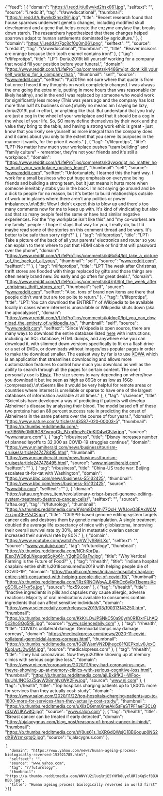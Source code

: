 {
"feed": [
    {
      "domain": "https://i.redd.it/u8wvkd2hsx061.jpg",
      "selftext": "",
      "source": "i.redd.it",
      "tag": "r/awwducational",
      "thumbnail": "https://i.redd.it/u8wvkd2hsx061.jpg",
      "title": "Recent research found that house sparrows underwent genetic changes, including modified skull development and a gene that helps create the enzyme amylase that breaks down starch. The researchers hypothesized that these changes helped sparrows adapt to human settlements dominated by agriculture."
    },
    {
      "domain": "https://i.redd.it/7gc8cf0g0m061.png",
      "selftext": "",
      "source": "i.redd.it",
      "tag": "r/awwducational",
      "thumbnail": "",
      "title": "Beaver incisors are orange because their tooth enamel contains iron!"
    },
    {
      "tag": "r/lifeprotips",
      "title": "LPT: Don\u2019t kill yourself working for a company that would fill your position before your funeral.",
      "domain": "https://www.reddit.com/r/LifeProTips/comments/k4486m/lpt_dont_kill_yourself_working_for_a_company_that/",
      "thumbnail": "self",
      "source": "www.reddit.com",
      "selftext": "I\u2019m not sure where that quote is from but once I heard it my thoughts on work completely changed. I was always the one going the extra mile, putting in more hours than was reasonable (or likely healthy), and in the end I was replaced by someone who would work for significantly less money (This was years ago and the company has lost more than half its business since.)\n\nBy no means am I saying be lazy, don\u2019t put in effort, or anything like that. But understand that you truly are just a cog in the wheel of your workplace and that it should be a cog in the wheel of your life. So, SO many define themselves by their work and the value they bring to the table, and having a strong work ethic is great - just know that you likely see yourself as more integral than the company does and it cares about you only to the extent that you serve its purposes in the manner it wants, for the price it wants."
    },
    {
      "tag": "r/lifeprotips",
      "title": "LPT: No matter how much your workplace pushes \"team building\" and \"family culture\" - remember, they're not your friends and it's still a workplace.",
      "domain": "https://www.reddit.com/r/LifeProTips/comments/k3ywxq/lpt_no_matter_how_much_your_workplace_pushes_team/",
      "thumbnail": "self",
      "source": "www.reddit.com",
      "selftext": "Unfortunately, I learned this the hard way. I work for a small business who put huge emphasis on everyone being friends and building a strong team, but it just means it hurts more when someone inevitably stabs you in the back. I'm not saying go around and be a dick to people for no reason, but it's better to build relationships outside of work or in places where there aren't any politics or power imbalances.\n\nEdit: Wow I didn't expect this to blow up and there's too many comments now for me to keep up with. It's kind of vindicating but also sad that so many people feel the same or have had similar negative experiences. For the \"my workplace isn't like this\" and \"my co-workers are my family\" people - I hope it stays that way for you, I really do, but I'd maybe read some of the stories on this comment thread and be wary. It's better to be safe than sorry right?"
    },
    {
      "tag": "r/lifeprotips",
      "title": "LPT: Take a picture of the back of all your parents' electronics and router so you can explain to them where to put that HDMI cable or find that wifi password over the phone",
      "domain": "https://www.reddit.com/r/LifeProTips/comments/k46x54/lpt_take_a_picture_of_the_back_of_all_your/",
      "thumbnail": "self",
      "source": "www.reddit.com",
      "selftext": ""
    },
    {
      "tag": "r/lifeprotips",
      "title": "LPT The week after Christmas, thrift stores are flooded with things replaced by gifts and those things are often nearly brand new. Go early and go often for great deals.",
      "domain": "https://www.reddit.com/r/LifeProTips/comments/k47rj0/lpt_the_week_after_christmas_thrift_stores_are/",
      "thumbnail": "self",
      "source": "www.reddit.com",
      "selftext": "Also, tons of brand new items are there that  people didn't want but are too polite to return."
    },
    {
      "tag": "r/lifeprotips",
      "title": "LPT: You can download the ENTIRETY of Wikipedia to be available locally in cases where internet is unavailable or Wikipedia shuts down (aka the apocalypse)",
      "domain": "https://www.reddit.com/r/LifeProTips/comments/k4dqc0/lpt_you_can_download_the_entirety_of_wikipedia_to/",
      "thumbnail": "self",
      "source": "www.reddit.com",
      "selftext": "Since Wikipedia is open source, there are many ways to download the entire database listed [here](https://en.wikipedia.org/wiki/Wikipedia:Database_download) with instructions, including an SQL database, HTML dumps, and anywhere else you can download it, with slimmed down versions specifically to fit on a flash drive or a set of DVDs, or downloads without images/less popular pages in order to make the download smaller. The easiest way by far is to use [XOWA](http://xowa.org/) which is an application that streamlines downloading and allows more customization features to control how much you download as well as the ability to search through all the pages for certain content. The one I personally use is [Kiwix](https://wiki.kiwix.org/wiki/Content_in_all_languages). The size seems to vary depending on where/how you download it but ive seen as high as 89Gb or as low as 16Gb (compressed).\n\nSeems like it would be very helpful for remote areas or countries where internet is unreliable or sparse to have one of the largest databases of information available at all times."
    },
    {
      "tag": "r/science",
      "title": "Scientists have developed a way of predicting if patients will develop Alzheimer's disease by analysing their blood. The model based off of these two proteins had an 88 percent success rate in predicting the onset of Alzheimers in the same patients over the course of four years.",
      "domain": "https://www.nature.com/articles/s43587-020-00003-5",
      "thumbnail": "https://b.thumbs.redditmedia.com/-gx7IB6Wc0MK8G8ZwrqoCh_PJxgRmzFcOqKID4wCFJw.jpg",
      "source": "www.nature.com"
    },
    {
      "tag": "r/business",
      "title": "Disney increases number of planned layoffs to 32,000 as COVID-19 struggles continue",
      "domain": "https://www.miamiherald.com/news/business/tourism-cruises/article247478495.html",
      "thumbnail": "https://www.miamiherald.com/news/business/tourism-cruises/article247478495.html",
      "source": "www.miamiherald.com",
      "selftext": ""
    },
    {
      "tag": "r/business",
      "title": "China-US trade war: Beijing escalates tit-for-tat with Washington",
      "domain": "https://www.bbc.com/news/business-55132425",
      "thumbnail": "https://www.bbc.com/news/business-55132425",
      "source": "www.bbc.com",
      "selftext": ""
    },
    {
      "domain": "https://aftau.org/news_item/revolutionary-crispr-based-genome-editing-system-treatment-destroys-cancer-cells/",
      "selftext": "",
      "source": "aftau.org",
      "tag": "r/futurology",
      "thumbnail": "https://a.thumbs.redditmedia.com/KVsm8D4Ithl77QcH_WfUoyO3EAxW0MzkrzgpGFFVsC8.jpg",
      "title": "CRISPR-based genome editing system targets cancer cells and destroys them by genetic manipulation. A single treatment doubled the average life expectancy of mice with glioblastoma, improving their overall survival rate by 30%, and in metastatic ovarian cancer increased their survival rate by 80%."
    },
    {
      "domain": "https://www.youtube.com/watch?v=VWTySBj6LXo",
      "selftext": "",
      "source": "www.youtube.com",
      "tag": "r/futurology",
      "thumbnail": "https://b.thumbs.redditmedia.com/NChKbrDa-jEep3WQ8gLNequgdSgKo61r_Y2ghDC6aFw.jpg",
      "title": "Why Vertical Farming is the Future of Food?"
    },
    {
      "tag": "r/health",
      "title": "Indiana hospital chaplain: entire shift \u2018consumed\u2019 with helping people die of COVID-19",
      "domain": "https://fox59.com/news/indiana-hospital-chaplain-entire-shift-consumed-with-helping-people-die-of-covid-19/",
      "thumbnail": "https://b.thumbs.redditmedia.com/1RzKRNOWoyA_84RhOc6vRvTIxemsiXcgSC6Lc41kn5s.jpg",
      "source": "fox59.com"
    },
    {
      "tag": "r/health",
      "title": "Inactive ingredients in pills and capsules may cause allergic, adverse reactions: Majority of oral medications available to consumers contain ingredients that can affect sensitive individuals",
      "domain": "https://www.sciencedaily.com/releases/2019/03/190313143250.htm",
      "thumbnail": "https://b.thumbs.redditmedia.com/KkKrLOvJPSNkC50a90yrh0R1DxrFLhAQ5c3hoGQg5RE.jpg",
      "source": "www.sciencedaily.com"
    },
    {
      "tag": "r/health",
      "title": "COVID's collateral damage: Germicidal lamps may damage corneas",
      "domain": "https://medicalxpress.com/news/2020-11-covid-collateral-germicidal-lamps-corneas.html",
      "thumbnail": "https://b.thumbs.redditmedia.com/fG2IIWamVN2Djhegc81fQEPkoLv0JxxCKupLwtJ2wGM.jpg",
      "source": "medicalxpress.com"
    },
    {
      "tag": "r/health",
      "title": "They had coronavirus. Now they\u2019re showing up at memory clinics with serious cognitive loss.",
      "domain": "https://www.nj.com/coronavirus/2020/11/they-had-coronavirus-now-theyre-showing-up-at-memory-clinics-with-serious-cognitive-loss.html",
      "thumbnail": "https://b.thumbs.redditmedia.com/ajLBx9fK3--WFoo-BuUhL1NO5zZ5qyW28mhlysWK2Fw.jpg",
      "source": "www.nj.com"
    },
    {
      "tag": "r/health",
      "title": "Top hospitals charging patients up to 1,800% more for services than they actually cost: study",
      "domain": "https://www.salon.com/2020/11/22/top-hospitals-charging-patients-up-to-1800-more-for-services-than-they-actually-cost-study/",
      "thumbnail": "https://b.thumbs.redditmedia.com/uXIizDGmmXmeAkl5sFeSTPF1aeF3CLQdOJWLlKAvitQ.jpg",
      "source": "www.salon.com"
    },
    {
      "tag": "r/health",
      "title": "Breast cancer can be treated if early detected",
      "domain": "https://ujalacygnus.com/blog_post/reasons-of-breast-cancer-in-hindi/",
      "thumbnail": "https://b.thumbs.redditmedia.com/sY0us61s_1oXRGdQWsjO1BB6ogup0NS2dXBWzmxqtgQ.jpg",
      "source": "ujalacygnus.com"
    },

    {
      "domain": "https://www.yahoo.com/news/human-ageing-process-biologically-reversed-153921785.html",
      "selftext": "",
      "source": "www.yahoo.com",
      "tag": "r/futurology",
      "thumbnail": "https://a.thumbs.redditmedia.com/WNVYU2iluqRrjE5YHfk8uyxl8RlpXq5cfBBJ8C4-DE0.jpg",
      "title": "Human ageing process biologically reversed in world first"
    }]}
